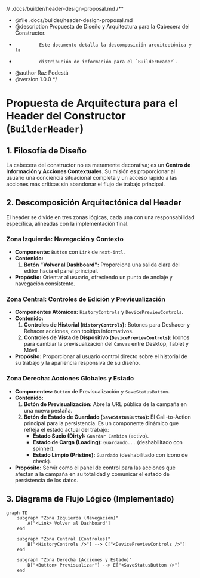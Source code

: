 // .docs/builder/header-design-proposal.md
/**
 * @file .docs/builder/header-design-proposal.md
 * @description Propuesta de Diseño y Arquitectura para la Cabecera del Constructor.
 *              Este documento detalla la descomposición arquitectónica y la
 *              distribución de información para el `BuilderHeader`.
 * @author Raz Podestá
 * @version 1.0.0
 */
# Propuesta de Arquitectura para el Header del Constructor (`BuilderHeader`)

## 1. Filosofía de Diseño

La cabecera del constructor no es meramente decorativa; es un **Centro de Información y Acciones Contextuales**. Su misión es proporcionar al usuario una conciencia situacional completa y un acceso rápido a las acciones más críticas sin abandonar el flujo de trabajo principal.

## 2. Descomposición Arquitectónica del Header

El header se divide en tres zonas lógicas, cada una con una responsabilidad específica, alineadas con la implementación final.

### **Zona Izquierda: Navegación y Contexto**

*   **Componente:** `Button` con `Link` de `next-intl`.
*   **Contenido:**
    1.  **Botón "Volver al Dashboard":** Proporciona una salida clara del editor hacia el panel principal.
*   **Propósito:** Orientar al usuario, ofreciendo un punto de anclaje y navegación consistente.

### **Zona Central: Controles de Edición y Previsualización**

*   **Componentes Atómicos:** `HistoryControls` y `DevicePreviewControls`.
*   **Contenido:**
    1.  **Controles de Historial (`HistoryControls`):** Botones para Deshacer y Rehacer acciones, con tooltips informativos.
    2.  **Controles de Vista de Dispositivo (`DevicePreviewControls`):** Iconos para cambiar la previsualización del `Canvas` entre Desktop, Tablet y Móvil.
*   **Propósito:** Proporcionar al usuario control directo sobre el historial de su trabajo y la apariencia responsiva de su diseño.

### **Zona Derecha: Acciones Globales y Estado**

*   **Componentes:** `Button` de Previsualización y `SaveStatusButton`.
*   **Contenido:**
    1.  **Botón de Previsualización:** Abre la URL pública de la campaña en una nueva pestaña.
    2.  **Botón de Estado de Guardado (`SaveStatusButton`):** El Call-to-Action principal para la persistencia. Es un componente dinámico que refleja el estado actual del trabajo:
        *   **Estado Sucio (Dirty):** `Guardar Cambios` (activo).
        *   **Estado de Carga (Loading):** `Guardando...` (deshabilitado con spinner).
        *   **Estado Limpio (Pristine):** `Guardado` (deshabilitado con icono de check).
*   **Propósito:** Servir como el panel de control para las acciones que afectan a la campaña en su totalidad y comunicar el estado de persistencia de los datos.

## 3. Diagrama de Flujo Lógico (Implementado)

```mermaid
graph TD
    subgraph "Zona Izquierda (Navegación)"
        A["<Link> Volver al Dashboard"]
    end

    subgraph "Zona Central (Controles)"
        B["<HistoryControls />"] --> C["<DevicePreviewControls />"]
    end

    subgraph "Zona Derecha (Acciones y Estado)"
        D["<Button> Previsualizar"] --> E["<SaveStatusButton />"]
    end